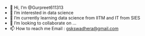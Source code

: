 - 👋 Hi, I’m @Gurpreet611313
- 👀 I’m interested in data science 
- 🌱 I’m currently learning data science from IITM and IT from SIES
- 💞️ I’m looking to collaborate on ...
- 📫 How to reach me Email : gskswadhera@gmail.com

<!---
Gurpreet611313/Gurpreet611313 is a ✨ special ✨ repository because its `README.md` (this file) appears on your GitHub profile.
You can click the Preview link to take a look at your changes.
--->
